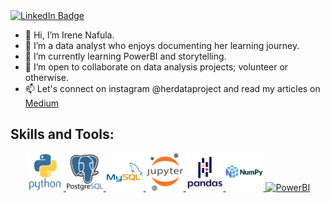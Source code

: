 <div id="badges">
  <a href="https://www.linkedin.com/in/irene-nafula-26210a175/">
    <img src="https://img.shields.io/badge/LinkedIn-blue?style=for-the-badge&logo=linkedin&logoColor=white" alt="LinkedIn Badge"/>
  </a>
</div>

- 👋 Hi, I’m Irene Nafula.
- 👀 I’m a data analyst who enjoys documenting her learning journey.
- 🌱 I’m currently learning PowerBI and storytelling.
- 💞️ I’m open to collaborate on data analysis projects; volunteer or otherwise.
- 📫 Let's connect on instagram @herdataproject and read my articles on [Medium](https://medium.com/@irenenafula)

## Skills and Tools: <div>
<p align="center">
  <a href="https://www.python.org/" target="_blank" rel="noreferrer"> <img src="https://github.com/devicons/devicon/blob/master/icons/python/python-original-wordmark.svg" title="Python" alt="Python" width="60" height="60"/> </a> 
  <a href="https://www.postgresql.org/" target="_blank" rel="noreferrer"> <img src="https://github.com/devicons/devicon/blob/master/icons/postgresql/postgresql-original-wordmark.svg" title="PostgreSQL" alt="PostgreSQL" width="60" height="60"/> </a> 
 <a href="https://www.mysql.com/" target="_blank" rel="noreferrer"> <img src="https://github.com/devicons/devicon/blob/master/icons/mysql/mysql-original-wordmark.svg" title="MySQL"  alt="MySQL" width="60" height="60"/> </a>
  <a href="https://jupyter.org/" target="_blank" rel="noreferrer"> <img src="https://github.com/devicons/devicon/blob/master/icons/jupyter/jupyter-original-wordmark.svg" title="Jupyter" alt="Jupyter" width="60" height="60"/> </a>
  <a href="https://pandas.pydata.org/" target="_blank" rel="noreferrer"> <img src="https://github.com/devicons/devicon/blob/master/icons/pandas/pandas-original-wordmark.svg" title="Pandas" alt="Pandas" width="60" height="60"/> </a>
  <a href="https://numpy.org/" target="_blank" rel="noreferrer"> <img src="https://github.com/devicons/devicon/blob/master/icons/numpy/numpy-original-wordmark.svg" title="Numpy" alt="Numpy" width="60" height="60"/> </a>
  <a href="https://www.microsoft.com/en-us/download/details.aspx?id=58494" target="_blank" rel="noreferrer"> <img src="https://github.com/microsoft/PowerBI-Icons/blob/main/PNG/Desktop.png" title="PowerBI" alt="PowerBI" width="60" height="60"/> </a>

<!---
Irene-arch/Irene-arch is a ✨ special ✨ repository because its `README.md` (this file) appears on your GitHub profile.
You can click the Preview link to take a look at your changes.
--->

<!---
<div id="header" align="center">
  <img src="https://media.giphy.com/media/M9gbBd9nbDrOTu1Mqx/giphy.gif" width="100"/>
<div id="badges">
  <a href="https://www.linkedin.com/in/irene-nafula-26210a175/">
    <img src="https://img.shields.io/badge/LinkedIn-blue?style=for-the-badge&logo=linkedin&logoColor=white" alt="LinkedIn Badge"/>
  </a>
  <a href="https://twitter.com/GoodrichOkoro">
    <img src="https://img.shields.io/badge/Twitter-blue?style=for-the-badge&logo=twitter&logoColor=white" alt="Twitter Badge"/>
  </a>
</div>
  <img src="https://komarev.com/ghpvc/?username=TelRich&style=flat-square&color=blue" alt=""/>
</div>

---

## Hi there 👋, My name is Goodrich Okoro


- 🔭 I’m currently working on Machine Learning Projects
- 🌱 I’m currently learning how to build simple models as a data analyst
- 👯 I’m looking to collaborate in solving industry/business problems
- 💬 Ask me about Data Analytics
- ⚡ Fun fact: I love music, coding and seeing movies.

---

## Skills and Tools: <div>
<p align="center">
  <a href="https://www.python.org/" target="_blank" rel="noreferrer"> <img src="https://github.com/devicons/devicon/blob/master/icons/python/python-original-wordmark.svg" title="Python" alt="Python" width="60" height="60"/> </a> 
  <a href="https://www.postgresql.org/" target="_blank" rel="noreferrer"> <img src="https://github.com/devicons/devicon/blob/master/icons/postgresql/postgresql-original-wordmark.svg" title="PostgreSQL" alt="PostgreSQL" width="60" height="60"/> </a> 
 <a href="https://www.mysql.com/" target="_blank" rel="noreferrer"> <img src="https://github.com/devicons/devicon/blob/master/icons/mysql/mysql-original-wordmark.svg" title="MySQL"  alt="MySQL" width="60" height="60"/> </a>
  <a href="https://git-scm.com/" target="_blank" rel="noreferrer"> <img src="https://github.com/devicons/devicon/blob/master/icons/git/git-original-wordmark.svg" title="Git" alt="Git" width="60" height="60"/> </a>
  <a href="https://jupyter.org/" target="_blank" rel="noreferrer"> <img src="https://github.com/devicons/devicon/blob/master/icons/jupyter/jupyter-original-wordmark.svg" title="Jupyter" alt="Jupyter" width="60" height="60"/> </a>
   <a href="https://code.visualstudio.com/" target="_blank" rel="noreferrer"> <img src="https://github.com/devicons/devicon/blob/master/icons/vscode/vscode-original-wordmark.svg" title="vscode" alt="vscode" width="60" height="60"/> </a>
  <a href="https://pandas.pydata.org/" target="_blank" rel="noreferrer"> <img src="https://github.com/devicons/devicon/blob/master/icons/pandas/pandas-original-wordmark.svg" title="Pandas" alt="Pandas" width="60" height="60"/> </a>
  <a href="https://www.sqlite.org/" target="_blank" rel="noreferrer"> <img src="https://github.com/devicons/devicon/blob/master/icons/sqlite/sqlite-original-wordmark.svg" title="SQLite" alt="SQLite" width="60" height="60"/> </a>
    <a href="https://visualstudio.microsoft.com/" target="_blank" rel="noreferrer"> <img src="https://github.com/devicons/devicon/blob/master/icons/visualstudio/visualstudio-plain-wordmark.svg" title="VisualStudio" alt="VisuaStudio" width="60" height="60"/> </a> 
  <a href="https://numpy.org/" target="_blank" rel="noreferrer"> <img src="https://github.com/devicons/devicon/blob/master/icons/numpy/numpy-original-wordmark.svg" title="Numpy" alt="Numpy" width="60" height="60"/> </a>
  <a href="https://www.sqlalchemy.org/" target="_blank" rel="noreferrer"> <img src="https://github.com/devicons/devicon/blob/master/icons/sqlalchemy/sqlalchemy-original-wordmark.svg" title="SQLAlchemy" alt="SQLAlchemy" width="60" height="60"/> </a>
  <a href="https://azure.microsoft.com/en-us/" target="_blank" rel="noreferrer"> <img src="https://github.com/devicons/devicon/blob/master/icons/azure/azure-original-wordmark.svg" title="Azure" alt="Azure" width="60" height="60"/> </a>
  <a href="https://github.com/" target="_blank" rel="noreferrer"> <img src="https://github.com/devicons/devicon/blob/master/icons/github/github-original-wordmark.svg" title="Github" alt="Github" width="60" height="60"/> </a>
    
    
</div>

---

<div align="center">
  
  ![GitHub streak stats](https://github-readme-streak-stats.herokuapp.com/?user=telrich)  
  
  ![GitHub metrics](https://metrics.lecoq.io/telrich) 
  
--- 
  
  [![trophy](https://github-profile-trophy.vercel.app/?username=telrich)](https://github.com/ryo-ma/github-profile-trophy)
  
  [![Top Langs](https://github-readme-stats.vercel.app/api/top-langs/?username=telrich)](https://github.com/anuraghazra/github-readme-stats)
  
  ![GitHub stats](https://github-readme-stats.vercel.app/api?username=telrich&show_icons=true&count_private=true)  
  
  ![GitHub Activity Graph](https://activity-graph.herokuapp.com/graph?username=telrich)  
  
</div>
  
  
--->
  
  
  
  
  
  
